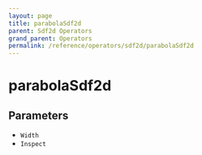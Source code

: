 ```yaml
---
layout: page
title: parabolaSdf2d
parent: Sdf2d Operators
grand_parent: Operators
permalink: /reference/operators/sdf2d/parabolaSdf2d
---
```


# parabolaSdf2d

## Parameters

* `Width`
* `Inspect`
